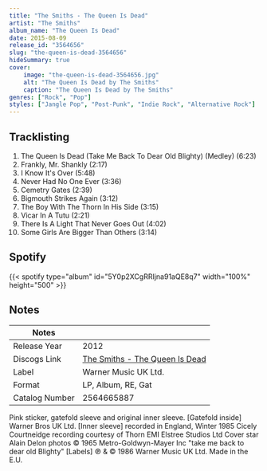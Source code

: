 ```yaml
---
title: "The Smiths - The Queen Is Dead"
artist: "The Smiths"
album_name: "The Queen Is Dead"
date: 2015-08-09
release_id: "3564656"
slug: "the-queen-is-dead-3564656"
hideSummary: true
cover:
    image: "the-queen-is-dead-3564656.jpg"
    alt: "The Queen Is Dead by The Smiths"
    caption: "The Queen Is Dead by The Smiths"
genres: ["Rock", "Pop"]
styles: ["Jangle Pop", "Post-Punk", "Indie Rock", "Alternative Rock"]
---
```

## Tracklisting
1. The Queen Is Dead (Take Me Back To Dear Old Blighty) (Medley) (6:23)
2. Frankly, Mr. Shankly (2:17)
3. I Know It's Over (5:48)
4. Never Had No One Ever (3:36)
5. Cemetry Gates (2:39)
6. Bigmouth Strikes Again (3:12)
7. The Boy With The Thorn In His Side (3:15)
8. Vicar In A Tutu (2:21)
9. There Is A Light That Never Goes Out (4:02)
10. Some Girls Are Bigger Than Others (3:14)
## Spotify
{{< spotify type="album" id="5Y0p2XCgRRIjna91aQE8q7" width="100%" height="500" >}}


## Notes
| Notes          |             |
| ---------------| ----------- |
| Release Year   | 2012 |
| Discogs Link   | [The Smiths - The Queen Is Dead](https://www.discogs.com/release/3564656-The-Smiths-The-Queen-Is-Dead) |
| Label          | Warner Music UK Ltd. |
| Format         | LP, Album, RE, Gat |
| Catalog Number | 2564665887 |

Pink sticker, gatefold sleeve and original inner sleeve.  [Gatefold inside] Warner Bros UK Ltd.  [Inner sleeve] recorded in England, Winter 1985 Cicely Courtneidge recording courtesy of Thorn EMI Elstree Studios Ltd Cover star Alain Delon photos © 1965 Metro-Goldwyn-Mayer Inc "take me back to dear old Blighty"  [Labels] ℗ & © 1986 Warner Music UK Ltd. Made in the E.U.

